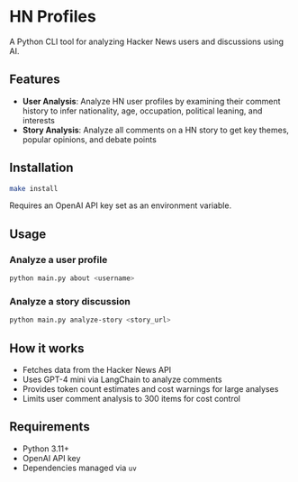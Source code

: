 # HN Profiles

A Python CLI tool for analyzing Hacker News users and discussions using AI.

## Features

- **User Analysis**: Analyze HN user profiles by examining their comment history to infer nationality, age, occupation, political leaning, and interests
- **Story Analysis**: Analyze all comments on a HN story to get key themes, popular opinions, and debate points

## Installation

```bash
make install
```

Requires an OpenAI API key set as an environment variable.

## Usage

### Analyze a user profile
```bash
python main.py about <username>
```

### Analyze a story discussion
```bash
python main.py analyze-story <story_url>
```

## How it works

- Fetches data from the Hacker News API
- Uses GPT-4 mini via LangChain to analyze comments
- Provides token count estimates and cost warnings for large analyses
- Limits user comment analysis to 300 items for cost control

## Requirements

- Python 3.11+
- OpenAI API key
- Dependencies managed via `uv`